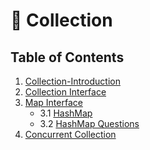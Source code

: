 # 📘 Collection

## Table of Contents

1. [Collection-Introduction](https://github.com/Rajeev-singh-git/Java_Interview_Question/blob/main/Collections/Collections_Framework_README.md)
2. [Collection Interface](https://github.com/Rajeev-singh-git/Java_Interview_Question/blob/main/Collections/src/Collection_Interface/Collection-Interface-README.md)
3. [Map Interface](https://github.com/Rajeev-singh-git/Java_Interview_Question/blob/main/Collections/src/Map/Map_README.md)
   - 3.1 [HashMap](https://github.com/Rajeev-singh-git/Java_Interview_Question/blob/main/Collections/src/Map/HashMap_README.md)  
   - 3.2 [HashMap Questions](https://github.com/Rajeev-singh-git/Java_Interview_Question/blob/main/Collections/src/Map/HashMap_Interview_Question.md)
4. [Concurrent Collection](https://github.com/Rajeev-singh-git/Java_Interview_Question/blob/main/ConcurrentCollections/ConCurrent-Collections-README.md)
